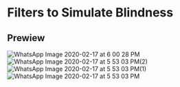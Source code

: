 # Filters to Simulate Blindness 

## Prewiew

![WhatsApp Image 2020-02-17 at 6 00 28 PM](https://user-images.githubusercontent.com/30907581/74691306-4449c280-51b0-11ea-8052-f732bb6f6e28.jpeg)
![WhatsApp Image 2020-02-17 at 5 53 03 PM(2)](https://user-images.githubusercontent.com/30907581/74691307-4449c280-51b0-11ea-855c-e91d7d4a27f7.jpeg)
![WhatsApp Image 2020-02-17 at 5 53 03 PM(1)](https://user-images.githubusercontent.com/30907581/74691308-44e25900-51b0-11ea-9113-b14b507d134e.jpeg)
![WhatsApp Image 2020-02-17 at 5 53 03 PM](https://user-images.githubusercontent.com/30907581/74691309-44e25900-51b0-11ea-9450-97512f4a2c47.jpeg)



